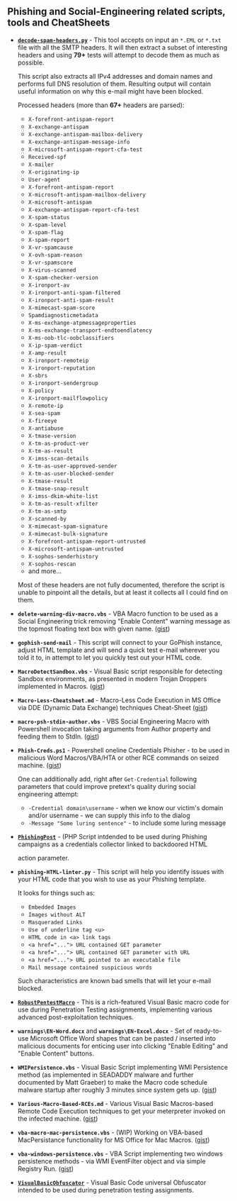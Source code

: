 ## Phishing and Social-Engineering related scripts, tools and CheatSheets


- [**`decode-spam-headers.py`**](https://github.com/mgeeky/decode-spam-headers) - This tool accepts on input an `*.EML` or `*.txt` file with all the SMTP headers. It will then extract a subset of interesting headers and using **79+** tests will attempt to decode them as much as possible.

  This script also extracts all IPv4 addresses and domain names and performs full DNS resolution of them.
  Resulting output will contain useful information on why this e-mail might have been blocked.

  Processed headers (more than **67+** headers are parsed):

  - `X-forefront-antispam-report`
  - `X-exchange-antispam`
  - `X-exchange-antispam-mailbox-delivery`
  - `X-exchange-antispam-message-info`
  - `X-microsoft-antispam-report-cfa-test`
  - `Received-spf`
  - `X-mailer`
  - `X-originating-ip`
  - `User-agent`
  - `X-forefront-antispam-report`
  - `X-microsoft-antispam-mailbox-delivery`
  - `X-microsoft-antispam`
  - `X-exchange-antispam-report-cfa-test`
  - `X-spam-status`
  - `X-spam-level`
  - `X-spam-flag`
  - `X-spam-report`
  - `X-vr-spamcause`
  - `X-ovh-spam-reason`
  - `X-vr-spamscore`
  - `X-virus-scanned`
  - `X-spam-checker-version`
  - `X-ironport-av`
  - `X-ironport-anti-spam-filtered`
  - `X-ironport-anti-spam-result`
  - `X-mimecast-spam-score`
  - `Spamdiagnosticmetadata`
  - `X-ms-exchange-atpmessageproperties`
  - `X-ms-exchange-transport-endtoendlatency`
  - `X-ms-oob-tlc-oobclassifiers`
  - `X-ip-spam-verdict`
  - `X-amp-result`
  - `X-ironport-remoteip`
  - `X-ironport-reputation`
  - `X-sbrs`
  - `X-ironport-sendergroup`
  - `X-policy`
  - `X-ironport-mailflowpolicy`
  - `X-remote-ip`
  - `X-sea-spam`
  - `X-fireeye`
  - `X-antiabuse`
  - `X-tmase-version`
  - `X-tm-as-product-ver`
  - `X-tm-as-result`
  - `X-imss-scan-details`
  - `X-tm-as-user-approved-sender`
  - `X-tm-as-user-blocked-sender`
  - `X-tmase-result`
  - `X-tmase-snap-result`
  - `X-imss-dkim-white-list`
  - `X-tm-as-result-xfilter`
  - `X-tm-as-smtp`
  - `X-scanned-by`
  - `X-mimecast-spam-signature`
  - `X-mimecast-bulk-signature`
  - `X-forefront-antispam-report-untrusted`
  - `X-microsoft-antispam-untrusted`
  - `X-sophos-senderhistory`
  - `X-sophos-rescan`
  - and more...

  Most of these headers are not fully documented, therefore the script is unable to pinpoint all the details, but at least it collects all I could find on them.


- **`delete-warning-div-macro.vbs`** - VBA Macro function to be used as a Social Engineering trick removing "Enable Content" warning message as the topmost floating text box with given name. ([gist](https://gist.github.com/mgeeky/9cb6acdec31c8a70cc037c84c77a359c))

- **`gophish-send-mail`** - This script will connect to your GoPhish instance, adjust HTML template and will send a quick test e-mail wherever you told it to, in attempt to let you quickly test out your HTML code.

- **`MacroDetectSandbox.vbs`** - Visual Basic script responsible for detecting Sandbox environments, as presented in modern Trojan Droppers implemented in Macros. ([gist](https://gist.github.com/mgeeky/61e4dfe305ab719e9874ca442779a91d))

- **`Macro-Less-Cheatsheet.md`** - Macro-Less Code Execution in MS Office via DDE (Dynamic Data Exchange) techniques Cheat-Sheet ([gist](https://gist.github.com/mgeeky/981213b4c73093706fc2446deaa5f0c5))

- **`macro-psh-stdin-author.vbs`** - VBS Social Engineering Macro with Powershell invocation taking arguments from Author property and feeding them to StdIn. ([gist](https://gist.github.com/mgeeky/50c4b7fa22d930a80247fea62755fbd3))

- **`Phish-Creds.ps1`** - Powershell oneline Credentials Phisher - to be used in malicious Word Macros/VBA/HTA or other RCE commands on seized machine. ([gist](https://gist.github.com/mgeeky/a404d7f23c85954650d686bb3f02abaf))

    One can additionally add, right after `Get-Credential` following parameters that could improve pretext's quality during social engineering attempt:
    - `-Credential domain\username` - when we know our victim's domain and/or username - we can supply this info to the dialog
    - `-Message "Some luring sentence"` - to include some luring message

- [**`PhishingPost`**](https://github.com/mgeeky/PhishingPost) - (PHP Script intdended to be used during Phishing campaigns as a credentials collector linked to backdoored HTML <form> action parameter.

- **`phishing-HTML-linter.py`** - This script will help you identify issues with your HTML code that you wish to use as your Phishing template.

  It looks for things such as:

  - `Embedded Images`
  - `Images without ALT`
  - `Masqueraded Links`
  - `Use of underline tag <u>`
  - `HTML code in <a> link tags`
  - `<a href="..."> URL contained GET parameter`
  - `<a href="..."> URL contained GET parameter with URL`
  - `<a href="..."> URL pointed to an executable file`
  - `Mail message contained suspicious words`
  
  Such characteristics are known bad smells that will let your e-mail blocked.

- [**`RobustPentestMacro`**](https://github.com/mgeeky/RobustPentestMacro) - This is a rich-featured Visual Basic macro code for use during Penetration Testing assignments, implementing various advanced post-exploitation techniques.

- **`warnings\EN-Word.docx`** and **`warnings\EN-Excel.docx`**  - Set of ready-to-use Microsoft Office Word shapes that can be pasted / inserted into malicious documents for enticing user into clicking "Enable Editing" and "Enable Content" buttons.

- **`WMIPersistence.vbs`** - Visual Basic Script implementing WMI Persistence method (as implemented in SEADADDY malware and further documented by Matt Graeber) to make the Macro code schedule malware startup after roughly 3 minutes since system gets up. ([gist](https://gist.github.com/mgeeky/d00ba855d2af73fd8d7446df0f64c25a))

- **`Various-Macro-Based-RCEs.md`** - Various Visual Basic Macros-based Remote Code Execution techniques to get your meterpreter invoked on the infected machine. ([gist](https://gist.github.com/mgeeky/61e4dfe305ab719e9874ca442779a91d))

- **`vba-macro-mac-persistence.vbs`** - (WIP) Working on VBA-based MacPersistance functionality for MS Office for Mac Macros. ([gist](https://gist.github.com/mgeeky/dd184e7f50dfab5ac97b4855f23952bc))

- **`vba-windows-persistence.vbs`** - VBA Script implementing two windows persistence methods - via WMI EventFilter object and via simple Registry Run. ([gist](https://gist.github.com/mgeeky/07ffbd9dbb64c80afe05fb45a0f66f81))

- [**`VisualBasicObfuscator`**](https://github.com/mgeeky/VisualBasicObfuscator) - Visual Basic Code universal Obfuscator intended to be used during penetration testing assignments.
